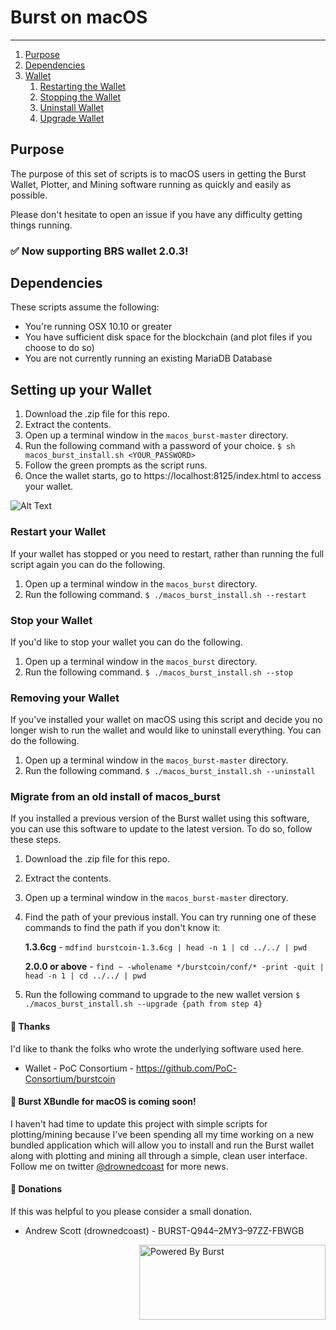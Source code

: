 # Burst on macOS
---
1. [Purpose](#purpose)
2. [Dependencies](#dep)
3. [Wallet](#wallet)
    1. [Restarting the Wallet](#swallet)
    2. [Stopping the Wallet](#twallet)
    3. [Uninstall Wallet](#rwallet) 
    4. [Upgrade Wallet](#uwallet) 

## Purpose <a name="purpose"> </a>
The purpose of this set of scripts is to macOS users in getting the Burst Wallet, Plotter, and Mining software running as quickly and easily as possible.

Please don't hesitate to open an issue if you have any difficulty getting things running.

### ✅  Now supporting BRS wallet 2.0.3!

## Dependencies <a name="dep"> </a>
These scripts assume the following:
- You're running OSX 10.10 or greater
- You have sufficient disk space for the blockchain (and plot files if you choose to do so)
- You are not currently running an existing MariaDB Database
## Setting up your Wallet <a name="wallet"></a>
1. Download the .zip file for this repo.
2. Extract the contents.
3. Open up a terminal window in the `macos_burst-master` directory.
4. Run the following command with a password of your choice.
    ```$ sh macos_burst_install.sh <YOUR_PASSWORD>```
5. Follow the green prompts as the script runs.
6. Once the wallet starts, go to https://localhost:8125/index.html to access your wallet.

![Alt Text](https://media.giphy.com/media/3oFzmkv6II17QkwRSo/giphy.gif)

### Restart your Wallet <a name="swallet"></a>
If your wallet has stopped or you need to restart, rather than running the full script again you can do the following.
1. Open up a terminal window in the `macos_burst` directory.
2. Run the following command.
    ```$ ./macos_burst_install.sh --restart```

### Stop your Wallet <a name="twallet"></a>
If you'd like to stop your wallet you can do the following.
1. Open up a terminal window in the `macos_burst` directory.
2. Run the following command.
    ```$ ./macos_burst_install.sh --stop```

### Removing your Wallet <a name="rwallet"></a>
If you've installed your wallet on macOS using this script and decide you no longer wish to run the wallet and would like to uninstall everything. You can do the following.
1. Open up a terminal window in the `macos_burst-master` directory.
2. Run the following command.
    ```$ ./macos_burst_install.sh --uninstall```

### Migrate from an old install of macos_burst <a name="uwallet"></a>
If you installed a previous version of the Burst wallet using this software, you can use this software to update to the latest version. To do so, follow these steps.
1. Download the .zip file for this repo.
2. Extract the contents.
3. Open up a terminal window in the `macos_burst-master` directory.
4. Find the path of your previous install. You can try running one of these commands to find the path if you don't know it:

    **1.3.6cg** - ```mdfind burstcoin-1.3.6cg | head -n 1 | cd ../../ | pwd```

    **2.0.0 or above** - ```find ~ -wholename */burstcoin/conf/* -print -quit | head -n 1 | cd ../../ | pwd```

5. Run the following command to upgrade to the new wallet version
    ```$ ./macos_burst_install.sh --upgrade {path from step 4}```

#### 🙌 Thanks 
I'd like to thank the folks who wrote the underlying software used here.
- Wallet - PoC Consortium - https://github.com/PoC-Consortium/burstcoin

#### 🎉 Burst XBundle for macOS is coming soon!
I haven't had time to update this project with simple scripts for plotting/mining because I've been spending all my time working on a new bundled application which will allow you to install and run the Burst wallet along with plotting and mining all through a simple, clean user interface. Follow me on twitter [@drownedcoast](https://twitter.com/@drownedcoast) for more news. 

#### 💸 Donations 
If this was helpful to you please consider a small donation. 
- Andrew Scott (drownedcoast) - BURST-Q944–2MY3–97ZZ-FBWGB
<img align="right" width="298" height="120" title="Powered By Burst" src="https://raw.githubusercontent.com/PoC-Consortium/Marketing_Resources/master/Powered_By_Burst/PBB4.png"/>
